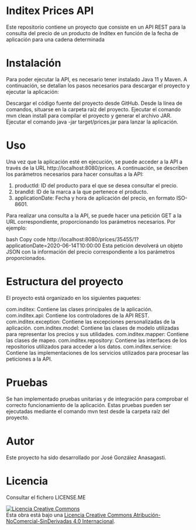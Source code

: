 # Inditex Prices API
Este repositorio contiene un proyecto que consiste en un API REST para la consulta del precio de un producto de Inditex en función de la fecha de aplicación para una cadena determinada

# Instalación
Para poder ejecutar la API, es necesario tener instalado Java 11 y Maven. A continuación, se detallan los pasos necesarios para descargar el proyecto y ejecutar la aplicación:

Descargar el código fuente del proyecto desde GitHub.
Desde la línea de comandos, situarse en la carpeta raíz del proyecto.
Ejecutar el comando mvn clean install para compilar el proyecto y generar el archivo JAR.
Ejecutar el comando java -jar target/prices.jar para lanzar la aplicación.

# Uso
Una vez que la aplicación esté en ejecución, se puede acceder a la API a través de la URL http://localhost:8080/prices. A continuación, se describen los parámetros necesarios para hacer consultas a la API:

1. productId: ID del producto para el que se desea consultar el precio.
2. brandId: ID de la marca a la que pertenece el producto.
3. applicationDate: Fecha y hora de aplicación del precio, en formato ISO-8601.

Para realizar una consulta a la API, se puede hacer una petición GET a la URL correspondiente, proporcionando los parámetros necesarios. Por ejemplo:

bash
Copy code
http://localhost:8080/prices/35455/1?applicationDate=2020-06-14T10:00:00
Esta petición devolverá un objeto JSON con la información del precio correspondiente a los parámetros proporcionados.

# Estructura del proyecto
El proyecto está organizado en los siguientes paquetes:

com.inditex: Contiene las clases principales de la aplicación.
com.inditex.api: Contiene los controladores de la API REST.
com.inditex.exception: Contiene las excepciones personalizadas de la aplicación.
com.inditex.model: Contiene las clases de modelo utilizadas para representar los precios y sus utilidades.
com.inditex.mapper: Contiene las clases de mapeo.
com.inditex.repository: Contiene las interfaces de los repositorios utilizados para acceder a los datos.
com.inditex.service: Contiene las implementaciones de los servicios utilizados para procesar las peticiones a la API.

# Pruebas
Se han implementado pruebas unitarias y de integración para comprobar el correcto funcionamiento de la aplicación. Estas pruebas pueden ser ejecutadas mediante el comando mvn test desde la carpeta raíz del proyecto.

# Autor
Este proyecto ha sido desarrollado por José González Anasagasti.

# Licencia
Consultar el fichero LICENSE.ME

<a rel="license" href="http://creativecommons.org/licenses/by-nc-nd/4.0/"><img alt="Licencia Creative Commons" style="border-width:0" src="https://i.creativecommons.org/l/by-nc-nd/4.0/88x31.png" /></a><br />Esta obra está bajo una <a rel="license" href="http://creativecommons.org/licenses/by-nc-nd/4.0/">Licencia Creative Commons Atribución-NoComercial-SinDerivadas 4.0 Internacional</a>.
